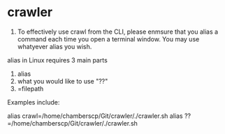 # crawler

1.  To effectively use crawl from the CLI, please enmsure that you alias a command each time you open a terminal window.  You may use whatyever alias you wish.  

alias in Linux requires 3 main parts

1. alias
2. what you would like to use "??"
3. =filepath

Examples include:

alias crawl=/home/chamberscp/Git/crawler/./crawler.sh
alias ??=/home/chamberscp/Git/crawler/./crawler.sh